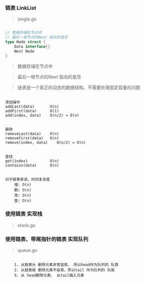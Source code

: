 ### 链表 LinkList

> single.go

```go

// 数据存储在节点中
// 最后一根节点的Next 指向的是空
type Node struct {
    Data interface{}
    Next Node
}

```

> 数据存储在节点中

> 最后一根节点的Next 指向的是空

> 链表是一个真正的动态的数据结构、不需要处理固定容量的问题


```

添加操作
addLast(data)       O(n)
addFirst(data)      O(1)
add(index, data)    O(n/2) = O(n)


删除
removeLast(data)    O(n)
removeFirst(data)   O(n)
remove(index, data)    O(n/2) = O(n)


查找
get(index)          O(n)
contains(data)      O(n)


对于链表来说、时间复杂度
    增: O(n)
    删: O(n)
    改: O(n)
    查: O(n)

```


### 使用链表 实现栈 

> stack.go



### 使用链表、带尾指针的链表 实现队列

> queue.go

```

    1. 从链表头 删除元素非常容易、 所以head作为队列的 队首
    2. 从链表尾 删除元素不容易、所以tail 作为队列的 队尾
    3. 从 head删除元素、 从tail插入元素

```